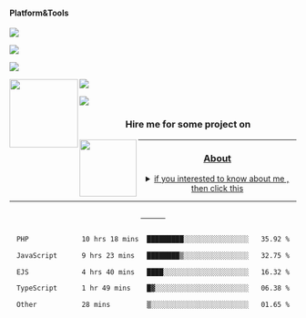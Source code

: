 #### Platform&Tools

[![](https://img.shields.io/badge/-NPM-cb3837?style=flat-square&logo=npm&logoColor=white)](https://npmjs.com/)

[![](https://img.shields.io/badge/PHP-777BB4?style=flat-square&logo=php&logoColor=white)](https://nodejs.org/)

[![](https://img.shields.io/badge/Julia-9558B2?style=flat-square&logo=julia&logoColor=white)](https://nodejs.org/)

<img src="https://media.discordapp.net/attachments/1021013887576985630/1114966165660377088/IMG_20230605_000722_907.jpg" width="120" align="left">

[![](https://img.shields.io/badge/-Node.js-43853d?style=flat-square&logo=node.js&logoColor=ffffff)](https://nodejs.org/)

[![](https://img.shields.io/badge/Visual_Studio_Code-0078D4?style=flat-square&logo=visual%20studio%20code&logoColor=white)](https://nodejs.org/)

<center>

  

### Hire me for some project on

<a href="https://instagram.com/danadtya_?igshid=MzNlNGNkZWQ4Mg=="> <img src="https://media.discordapp.net/attachments/1021013887576985630/1114974876315422880/images_15.jpg" width="100" align="left">


  


               

_______ 

### About

  <details>

  <summary>if you interested to know about me , then click this</summary>

  

  ### About Me👋 Hello World, I'm Fardan Aditya Putra!

I've been breathing life into code since 2019 - that's 4 years of computing adventure! I began my journey with Visual Basic 6, a robust language that laid the foundation of my programming fundamentals. Over the years, I've flirted with JavaScript (since 2019), Python (since 2021), and PHP (since 2023). 

In the process, I fell in love with JavaScript, a language that's as dynamic as the web itself. I've built some cool projects, learned a ton, and had loads of fun.

But as in any love story, there's a twist. Rust entered the scene! The safety, concurrency, and performance that Rust offers have started to capture my heart. I'm still a JS loyalist but don't be surprised if you see me moonlighting with Rust.

Remember, in the world of programming, it's not about cheating on one language with another; it's about finding the right tool for the job. And right now, I'm quite smitten with the Rust toolset.

Feel free to check out my repositories and contributions. I'm always up for collaboration and learning from the GitHub community. Feel free to drop me a message or question. 

Happy Coding! 🚀👨‍💻💻🌐

</details>

_______

&nbsp;&nbsp;     &nbsp;&nbsp;    &nbsp;&nbsp;   &nbsp;&nbsp;

 

<!--START_SECTION:waka-->

```txt

PHP             10 hrs 18 mins  █████████░░░░░░░░░░░░░░░░   35.92 %

JavaScript      9 hrs 23 mins   ████████▒░░░░░░░░░░░░░░░░   32.75 %

EJS             4 hrs 40 mins   ████░░░░░░░░░░░░░░░░░░░░░   16.32 %

TypeScript      1 hr 49 mins    █▓░░░░░░░░░░░░░░░░░░░░░░░   06.38 %

Other           28 mins         ▒░░░░░░░░░░░░░░░░░░░░░░░░   01.65 %

```

<!--END_SECTION:waka-->
